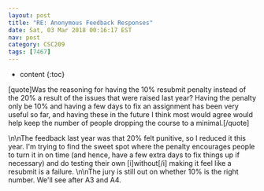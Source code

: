 ```yaml
---
layout: post
title: "RE: Anonymous Feedback Responses"
date: Sat, 03 Mar 2018 00:16:17 EST
nav: post
category: CSC209
tags: [7467]
---
```


* content
{:toc}

[quote]Was the reasoning for having the 10% resubmit penalty instead of the 20% a result of the issues that were raised last year? Having the penalty only be 10% and having a few days to fix an assignment has been very useful so far, and having these in the future I think most would agree would help keep the number of people dropping the course to a minimal.[/quote]
<!-- more -->
<p>\n\nThe feedback last year was that 20% felt punitive, so I reduced it this year. I'm trying to find the sweet spot where the penalty encourages people to turn it in on time (and hence, have a few extra days to fix things up if necessary) and do testing their own [i]without[/i] making it feel like a resubmit is a failure. \n\nThe jury is still out on whether 10% is the right number. We'll see after A3 and A4.</p>
